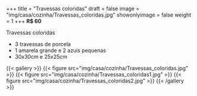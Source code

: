 +++
title = "Travessas coloridas"
draft = false
image = "img/casa/cozinha/Travessas_coloridas.jpg"
showonlyimage = false
weight = 1
+++
**R$ 60**

<!--more-->

Travessas coloridas

- 3 travessas de porcela
- 1 amarela grande e 2 azuis pequenas
- 30x30cm e 25x25cm


{{< gallery >}}
{{< figure src="img/casa/cozinha/Travessas_coloridas.jpg" >}}
{{< figure src="img/casa/cozinha/Travessas_coloridas1.jpg" >}}
{{< figure src="img/casa/cozinha/Travessas_coloridas2.jpg" >}}
{{< /gallery >}}
